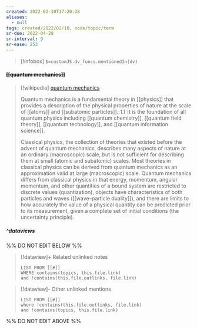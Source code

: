 ```yaml
---
created: 2022-02-10T17:20:38 
aliases:
  - null
tags: created/2022/02/10, node/topic/term
sr-due: 2022-04-28
sr-interval: 9
sr-ease: 253
---
```

> [!infobox]
`$=customJS.dv_funcs.mentionedIn(dv)`

#### <s class="topic-title">[[quantum mechanics]]</s>

> [!wikipedia] [quantum mechanics](https://en.wikipedia.org/wiki/Quantum%20mechanics)
> 
> Quantum mechanics is a fundamental theory in [[physics]] that provides a description of the physical properties of nature at the scale of [[atoms]] and [[subatomic particles]].: 1.1  It is the foundation of all quantum physics including [[quantum chemistry]], [[quantum field theory]], [[quantum technology]], and [[quantum information science]].
> 
> Classical physics, the collection of theories that existed before the advent of quantum mechanics, describes many aspects of nature at an ordinary (macroscopic) scale, but is not sufficient for describing them at small (atomic and subatomic) scales. Most theories in classical physics can be derived from quantum mechanics as an approximation valid at large (macroscopic) scale. Quantum mechanics differs from classical physics in that energy, momentum, angular momentum, and other quantities of a bound system are restricted to discrete values (quantization), objects have characteristics of both particles and waves ([[wave–particle duality]]), and there are limits to how accurately the value of a physical quantity can be predicted prior to its measurement, given a complete set of initial conditions (the uncertainty principle).

##### ^dataviews

%% DO NOT EDIT BELOW %%
> [!dataview]+ Related unlinked notes
> ```dataview
> LIST FROM [[#]]
> WHERE contains(topics, this.file.link)
> and !contains(this.file.outlinks, file.link)
> ```
 
> [!dataview]- Other unlinked mentions
> ```dataview
> LIST FROM [[#]]
> where !contains(this.file.outlinks, file.link)
> and !contains(topics, this.file.link)
> ```

%% DO NOT EDIT ABOVE %%